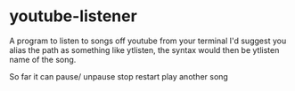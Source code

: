 # youtube-listener
A program to listen to songs off youtube from your terminal
I'd suggest you alias the path as something like ytlisten,
the syntax would then be ytlisten name of the song.

So far it can pause/ unpause
              stop
              restart
              play another song
